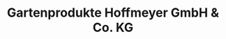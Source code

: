 ---
title: "Gartenprodukte Hoffmeyer GmbH & Co. KG"
url: /lahnstein/gartenprodukte-hoffmeyer-gmbh-und-co-kg/
shop: Garten-Center
---